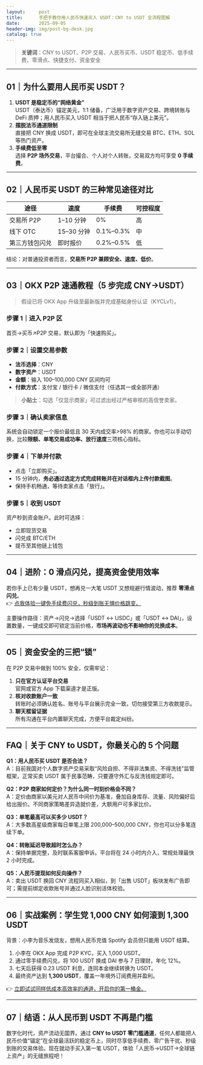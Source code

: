 ```yaml
---
layout:     post
title:      手把手教你用人民币快速买入 USDT：CNY to USDT 全流程图解
date:       2025-09-05
header-img: img/post-bg-desk.jpg
catalog: true
---
```


>**关键词**：CNY to USDT、P2P 交易、人民币买币、USDT 稳定币、低手续费、零滑点、快捷支付、资金安全

---

## 01｜为什么要用人民币买 USDT？
1. **USDT 是稳定币的“网络黄金”**  
   USDT（泰达币）锚定美元，1:1 储备，广泛用于数字资产交易、跨境转账与 DeFi 质押；用人民币买入 USDT 相当于把人民币“存入链上美元”。
2. **摆脱法币通道限制**  
   直接把 CNY 换成 USDT，即可在全球主流交易所无缝交易 BTC、ETH、SOL 等热门资产。
3. **手续费低至零**  
   选择 **P2P 场外交易**，平台撮合、个人对个人转账，交易双方均可享受 **0 手续费**。

---

## 02｜人民币买 USDT 的三种常见途径对比  

| 途径 | 速度 | 手续费 | 可控程度 |
|---|---|---|---|
| 交易所 P2P | 1–10 分钟 | 0% | 高 |
| 线下 OTC | 15–30 分钟 | 0.1%–0.3% | 中 |
| 第三方钱包闪兑 | 即时报价 | 0.2%–0.5% | 低 |

结论：对普通投资者而言，**交易所 P2P 兼顾安全、速度、低价**。

---

## 03｜OKX P2P 速通教程（5 步完成 CNY→USDT）  
> 假设已将 OKX App 升级至最新版并完成基础身份认证（KYCLv1）。

### 步骤 1｜进入 P2P 区  
首页→买币↗P2P 交易，默认即为「快速购买」。

### 步骤 2｜设置交易参数  
- **法币选择**：CNY  
- **数字资产**：USDT  
- **金额**：输入 100–100,000 CNY 区间均可  
- **付款方式**：支付宝 / 银行卡 / 微信支付（任选其一或全部开通）

> **小贴士**：勾选「仅显示商家」可过滤出经过严格审核的高信誉卖家。

### 步骤 3｜确认卖家信息  
系统会自动锁定一个报价最低且 30 天内成交率>98% 的商家。你也可以手动切换，比较**限额、单笔交易成功率、放行速度**三项核心指标。

### 步骤 4｜下单并付款  
- 点击「立即购买」。  
- 15 分钟内，**务必通过选定方式完成转账并在对话框内上传付款截图**。  
- 保持手机畅通，等待卖家点击「放行」。

### 步骤 5｜收到 USDT  
资产秒到资金账户。此时可选择：  
- 立即现货交易  
- 闪兑成 BTC/ETH  
- 提币至其他链上钱包  

---

## 04｜进阶：0 滑点闪兑，提高资金使用效率  
若你手上已有少量 USDT，想再兑一大笔 USDT 又想规避行情波动，推荐 **零滑点闪兑**。  
👉 [点我体验一键免手续费闪兑，秒级到账无惧价格跳变。](https://okxdog.com/)

主要操作路径：资产→闪兑→选择「USDT ↔ USDC」或「USDT ↔ DAI」，设置数量，一键成交即可锁定当前价格，**市场再波动也不影响你的兑换成本**。

---

## 05｜资金安全的三把“锁”  
在 P2P 交易中做到 100% 安全，仅需牢记：  

1. **只在官方认证平台交易**  
   官网或官方 App 下载渠道才是正版。  
2. **核对收款账户一致**  
   转账时必须确认姓名、账号与平台展示完全一致，切勿接受第三方收款提示。  
3. **聊天框留证据**  
   所有沟通在平台内置聊天完成，方便平台裁定纠纷。

---

## FAQ｜关于 CNY to USDT，你最关心的 5 个问题

**Q1：用人民币买 USDT 是否合法？**  
A：目前我国对个人数字资产交易采取“风险自担、不得非法集资、不得洗钱”监管框架，正常买卖 USDT 属于民事范畴，只要遵守外汇与反洗钱规定即可。  

**Q2：P2P 商家如何定价？为什么同一时刻价格会不同？**  
A：定价由商家以美元对人民币中间价为基准，叠加自身库存、流量、风险偏好后给出报价。不同商家策略差异造就价差，大额用户可多家比价。  

**Q3：单笔最高可以买多少 USDT？**  
A：大多数高星级商家每日单笔上限 200,000–500,000 CNY，你也可以分多笔连续下单。  

**Q4：转账延迟导致超时怎么办？**  
A：保持单据完整，及时联系客服申诉。平台将在 24 小时内介入，常规处理最快 2 小时完成。  

**Q5：人民币提现如何反向操作？**  
A：卖出 USDT 换回 CNY 流程同买入相似，到「出售 USDT」板块发布广告即可；需提前绑定收款账号并通过人脸识别活体校验。  

---

## 06｜实战案例：学生党 1,000 CNY 如何滚到 1,300 USDT  
背景：小李为音乐发烧友，想用人民币充值 Spotify 会员但只能用 USDT 结算。  

1. 小李在 OKX App 完成 P2P KYC，买入 1,000 USDT。  
2. 通过零手续费闪兑，将 100 USDT 换成 DAI 参与 7 日理财，年化 12%。  
3. 七天后获得 0.23 USDT 利息，连同本金继续转换为 USDT。  
4. 最终资产达到 **1,300 USDT**，覆盖一年境外订阅费用并盈利。  

👉 [立即试试同样低成本高效率的通道，开启你的第一桶金。](https://okxdog.com/)

---

## 07｜结语：从人民币到 USDT 不再是门槛  
数字化时代，资产流动无国界。通过 **CNY to USDT 零门槛通道**，任何人都能把人民币价值“锚定”在全球最活跃的稳定币上，同时尽享低手续费、零广告干扰、秒级到账的交易体验。现在就动手买入第一笔 USDT，体验「人民币→USDT→全球链上资产」的无缝旅程吧！